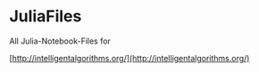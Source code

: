 # JuliaFiles

All Julia-Notebook-Files for

[http://intelligentalgorithms.org/](http://intelligentalgorithms.org/)
